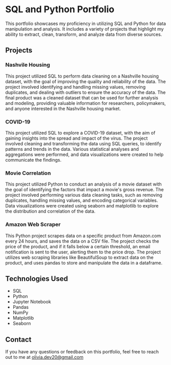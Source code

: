 # SQL and Python Portfolio #

This portfolio showcases my proficiency in utilizing SQL and Python for data manipulation and analysis. It includes a variety of projects that highlight my ability to extract, clean, transform, and analyze data from diverse sources.

## Projects ## 
### Nashvile Housing ###
This project utilized SQL to perform data cleaning on a Nashville housing dataset, with the goal of improving the quality and reliability of the data. The project involved identifying and handling missing values, removing duplicates, and dealing with outliers to ensure the accuracy of the data. The final product was a cleaned dataset that can be used for further analysis and modeling, providing valuable information for researchers, policymakers, and anyone interested in the Nashville housing market.

### COVID-19 ###
This project utilized SQL to explore a COVID-19 dataset, with the aim of gaining insights into the spread and impact of the virus. The project involved cleaning and transforming the data using SQL queries, to identify patterns and trends in the data. Various statistical analyses and aggregations were performed, and data visualizations were created to help communicate the findings.

### Movie Correlation ###
This project utilized Python to conduct an analysis of a movie dataset with the goal of identifying the factors that impact a movie's gross revenue. The project involved performing various data cleaning tasks, such as removing duplicates, handling missing values, and encoding categorical variables. Data visualizations were created using seaborn and matplotlib to explore the distribution and correlation of the data.

### Amazon Web Scraper ###
This Python project scrapes data on a specific product from Amazon.com every 24 hours, and saves the data on a CSV file. The project checks the price of the product, and if it falls below a certain threshold, an email notification is sent to the user, alerting them to the price drop. The project utilizes web scraping libraries like BeautifulSoup to extract data on the product, and uses pandas to store and manipulate the data in a dataframe. 

## Technologies Used ##
* SQL
* Python
* Jupyter Notebook
* Pandas
* NumPy
* Matplotlib
* Seaborn

## Contact ##
If you have any questions or feedback on this portfolio, feel free to reach out to me at olivia.dev20@gmail.com
